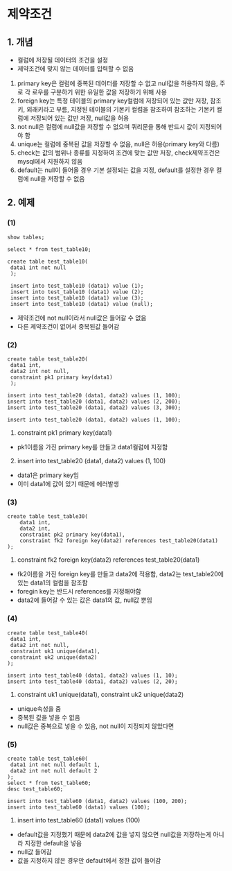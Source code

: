 # 제약조건
## 1. 개념
* 컬럼에 저장될 데이터의 조건을 설정
* 제약조건에 맞지 않는 데이터를 입력할 수 없음
1. primary key은 컬럼에 중복된 데이터를 저장할 수 없고 null값을 허용하지 않음, 주로 각 로우를 구분하기 위한 유일한 값을 저장하기 위해 사용
2. foreign key는 특정 테이블의 primary key컬럼에 저장되어 있는 값만 저장, 참조키, 외래키라고 부름, 지정된 테이블의 기본키 컬럼을 참조하여 참조하는 기본키 컬럼에 저장되어 있는 값만 저장, null값을 허용
3. not null은 컬럼에 null값을 저장할 수 없으며 쿼리문을 통해 반드시 값이 지정되어야 함
4. unique는 컬럼에 중복된 값을 저장할 수 없음, null은 허용(primary key와 다름)
5. check는 값의 범위나 종류를 지정하여 조건에 맞는 값만 저장, check제약조건은 mysql에서 지원하지 않음
6. default는 null이 들어올 경우 기본 설정되는 값을 지정, default를 설정한 경우 컬럼에 null을 저장할 수 없음

## 2. 예제
### (1)
````
show tables;

select * from test_table10;

create table test_table10(
 data1 int not null
 );
 
 insert into test_table10 (data1) value (1);
 insert into test_table10 (data1) value (2);
 insert into test_table10 (data1) value (3);
 insert into test_table10 (data1) value (null);
````
* 제약조건에 not null이라서 null값은 들어갈 수 없음
* 다른 제약조건이 없어서 중복된값 들어감

### (2)
```
create table test_table20(
 data1 int,
 data2 int not null,
 constraint pk1 primary key(data1)
 ); 

insert into test_table20 (data1, data2) values (1, 100);
insert into test_table20 (data1, data2) values (2, 200);
insert into test_table20 (data1, data2) values (3, 300);

insert into test_table20 (data1, data2) values (1, 100);
```
1. constraint pk1 primary key(data1)
* pk1이름을 가진 primary key를 만들고 data1컬럼에 지정함

2. insert into test_table20 (data1, data2) values (1, 100)
* data1은 primary key임
* 이미 data1에 값이 있기 때문에 에러발생

### (3)
```
create table test_table30(
	data1 int,
    data2 int,
    constraint pk2 primary key(data1),
    constraint fk2 foreign key(data2) references test_table20(data1)
);
```
1. constraint fk2 foreign key(data2) references test_table20(data1)
* fk2이름을 가진 foreign key를 만들고 data2에 적용함, data2는 test_table20에있는 data1의 컬럼을 참조함
* foregin key는 반드시 references를 지정해야함
* data2에 들어갈 수 있는 값은 data1의 값, null값 뿐임

### (4)
```
create table test_table40(
 data1 int,
 data2 int not null,
 constraint uk1 unique(data1),
 constraint uk2 unique(data2)
); 

insert into test_table40 (data1, data2) values (1, 10);
insert into test_table40 (data1, data2) values (2, 20);
```
1. constraint uk1 unique(data1), constraint uk2 unique(data2)
* unique속성을 줌
* 중복된 값을 넣을 수 없음
* null값은 중복으로 넣을 수 있음, not null이 지정되지 않았다면

### (5)
````
create table test_table60(
 data1 int not null default 1,
 data2 int not null default 2
); 
select * from test_table60;
desc test_table60;

insert into test_table60 (data1, data2) values (100, 200);
insert into test_table60 (data1) values (100);
````
1. insert into test_table60 (data1) values (100)
* default값을 지정했기 때문에 data2에 값을 넣지 않으면 null값을 저장하는게 아니라 지정한 default을 넣음
* null값 들어감
* 값을 지정하지 않은 경우만 default에서 정한 값이 들어감

